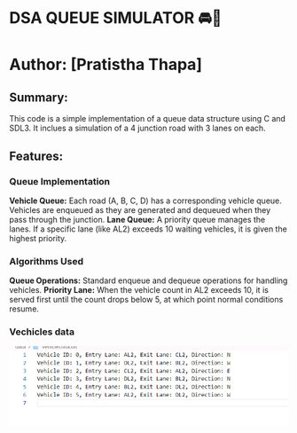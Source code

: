 # DSA QUEUE SIMULATOR 🚘🚥
# Author: [Pratistha Thapa]

## Summary:
This code is a simple implementation of a queue data structure using C and SDL3. 
It inclues a simulation of a 4 junction road with 3 lanes on each.


## Features:
### Queue Implementation
**Vehicle Queue:** Each road (A, B, C, D) has a corresponding vehicle queue. Vehicles are enqueued as they are generated and dequeued when they pass through the junction.
**Lane Queue:** A priority queue manages the lanes. If a specific lane (like AL2) exceeds 10 waiting vehicles, it is given the highest priority.

### Algorithms Used
**Queue Operations:** Standard enqueue and dequeue operations for handling vehicles.
**Priority Lane:** When the vehicle count in AL2 exceeds 10, it is served first until the count drops below 5, at which point normal 
conditions resume.

### Vechicles data
![vechicle data have been given as random](img/image.png)